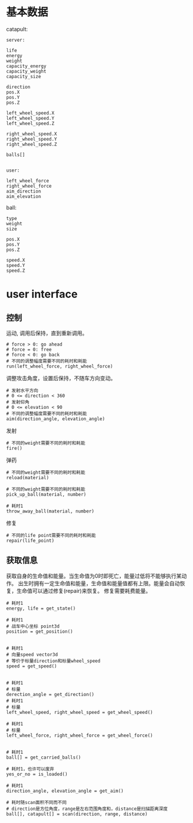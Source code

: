 # 基本数据

catapult:

    server:

    life
    energy
    weight
    capacity_energy
    capacity_weight
    capacity_size

    direction
    pos.X
    pos.Y
    pos.Z

    left_wheel_speed.X
    left_wheel_speed.Y
    left_wheel_speed.Z

    right_wheel_speed.X
    right_wheel_speed.Y
    right_wheel_speed.Z

    balls[]


    user:

    left_wheel_force
    right_wheel_force
    aim_direction
    aim_elevation


ball:

    type
    weight
    size

    pos.X
    pos.Y
    pos.Z

    speed.X
    speed.Y
    speed.Z


# user interface

## 控制

运动, 调用后保持，直到重新调用。

    # force > 0: go ahead
    # force = 0: free
    # force < 0: go back
    # 不同的调整幅度需要不同的耗时和耗能
    run(left_wheel_force, right_wheel_force)

调整攻击角度，设置后保持，不随车方向变动。

    # 发射水平方向
    # 0 <= direction < 360
    # 发射仰角
    # 0 <= elevation < 90
    # 不同的调整幅度需要不同的耗时和耗能
    aim(direction_angle, elevation_angle)

发射

    # 不同的weight需要不同的耗时和耗能
    fire()

弹药

    # 不同的weight需要不同的耗时和耗能
    reload(material)

    # 不同的weight需要不同的耗时和耗能
    pick_up_ball(material, number)

    # 耗时1
    throw_away_ball(material, number)

修复

    # 不同的life point需要不同的耗时和耗能
    repair(life_point)



## 获取信息

获取自身的生命值和能量。当生命值为0时即死亡，能量过低将不能够执行某动作。
出生时拥有一定生命值和能量，生命值和能量值都有上限。能量会自动恢复，生命值可以通过修复(repair)来恢复。
修复需要耗费能量。

    # 耗时1
    energy, life = get_state()

    # 耗时1
    # 战车中心坐标 point3d
    position = get_position()


    # 耗时1
    # 向量speed vector3d
    # 等价于标量direction和标量wheel_speed
    speed = get_speed()


    # 耗时1
    # 标量
    derection_angle = get_direction()
    # 耗时1
    # 标量
    left_wheel_speed, right_wheel_speed = get_wheel_speed()

    # 耗时1
    # 标量
    left_wheel_force, right_wheel_force = get_wheel_force()


    # 耗时1
    ball[] = get_carried_balls()

    # 耗时1，也许可以废弃
    yes_or_no = is_loaded()

    # 耗时1
    direction_angle, elevation_angle = get_aim()

    # 耗时随scan面积不同而不同
    # direction是方位角度，range是左右范围角度和，distance是扫描距离深度
    ball[], catapult[] = scan(direction, range, distance)
